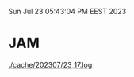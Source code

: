 Sun Jul 23 05:43:04 PM EEST 2023
# JAM
<a href='./cache/202307/23_17.log'>./cache/202307/23_17.log</a>

